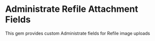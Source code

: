 # Administrate Refile Attachment Fields

This gem provides custom Administrate fields for Refile image uploads
